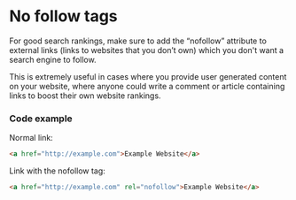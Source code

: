 # No follow tags

For good search rankings, make sure to add the “nofollow” attribute to external links (links to websites that you don’t own) which you don't want a search engine to follow.

This is extremely useful in cases where you provide user generated content on your website, where anyone could write a comment or article containing links to boost their own website rankings.

### Code example

Normal link:

```html
<a href="http://example.com">Example Website</a>
```

Link with the nofollow tag:

```html
<a href="http://example.com" rel="nofollow">Example Website</a>
```
